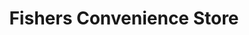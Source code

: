 ---
title: "Fishers Convenience Store"
url: /belper/fishers-convenience-store/
shop: Lebensmittel
---
